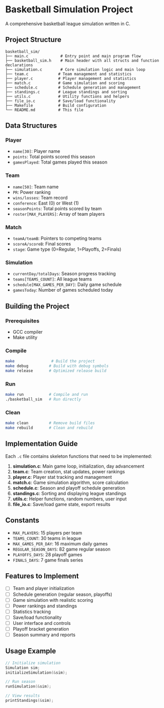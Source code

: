 # Basketball Simulation Project

A comprehensive basketball league simulation written in C.

## Project Structure

```
basketball_sim/
├── main.c              # Entry point and main program flow
├── basketball_sim.h    # Main header with all structs and function declarations
├── simulation.c        # Core simulation logic and main loop
├── team.c             # Team management and statistics
├── player.c           # Player management and statistics  
├── match.c            # Game simulation and scoring
├── schedule.c         # Schedule generation and management
├── standings.c        # League standings and sorting
├── utils.c            # Utility functions and helpers
├── file_io.c          # Save/load functionality
├── Makefile           # Build configuration
└── README.md          # This file
```

## Data Structures

### Player
- `name[30]`: Player name
- `points`: Total points scored this season
- `gamesPlayed`: Total games played this season

### Team  
- `name[50]`: Team name
- `PR`: Power ranking
- `wins/losses`: Team record
- `conference`: East (0) or West (1)
- `seasonPoints`: Total points scored by team
- `roster[MAX_PLAYERS]`: Array of team players

### Match
- `teamA/teamB`: Pointers to competing teams
- `scoreA/scoreB`: Final scores
- `stage`: Game type (0=Regular, 1=Playoffs, 2=Finals)

### Simulation
- `currentDay/totalDays`: Season progress tracking
- `teams[TEAMS_COUNT]`: All league teams
- `schedule[MAX_GAMES_PER_DAY]`: Daily game schedule
- `gamesToday`: Number of games scheduled today

## Building the Project

### Prerequisites
- GCC compiler
- Make utility

### Compile
```bash
make                # Build the project
make debug         # Build with debug symbols
make release       # Optimized release build
```

### Run
```bash
make run           # Compile and run
./basketball_sim   # Run directly
```

### Clean
```bash
make clean         # Remove build files
make rebuild       # Clean and rebuild
```

## Implementation Guide

Each `.c` file contains skeleton functions that need to be implemented:

1. **simulation.c**: Main game loop, initialization, day advancement
2. **team.c**: Team creation, stat updates, power rankings
3. **player.c**: Player stat tracking and management
4. **match.c**: Game simulation algorithm, score calculation
5. **schedule.c**: Season and playoff schedule generation
6. **standings.c**: Sorting and displaying league standings
7. **utils.c**: Helper functions, random numbers, user input
8. **file_io.c**: Save/load game state, export results

## Constants

- `MAX_PLAYERS`: 15 players per team
- `TEAMS_COUNT`: 30 teams in league  
- `MAX_GAMES_PER_DAY`: 16 maximum daily games
- `REGULAR_SEASON_DAYS`: 82 game regular season
- `PLAYOFFS_DAYS`: 28 playoff games
- `FINALS_DAYS`: 7 game finals series

## Features to Implement

- [ ] Team and player initialization
- [ ] Schedule generation (regular season, playoffs)
- [ ] Game simulation with realistic scoring
- [ ] Power rankings and standings
- [ ] Statistics tracking
- [ ] Save/load functionality
- [ ] User interface and controls
- [ ] Playoff bracket generation
- [ ] Season summary and reports

## Usage Example

```c
// Initialize simulation
Simulation sim;
initializeSimulation(&sim);

// Run season
runSimulation(&sim);

// View results
printStandings(&sim);
```
